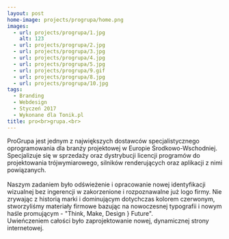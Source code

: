 ```yaml
---
layout: post
home-image: projects/progrupa/home.png
images:
  - url: projects/progrupa/1.jpg
    alt: 123
  - url: projects/progrupa/2.jpg
  - url: projects/progrupa/3.jpg
  - url: projects/progrupa/4.jpg
  - url: projects/progrupa/5.jpg
  - url: projects/progrupa/9.gif
  - url: projects/progrupa/8.jpg
  - url: projects/progrupa/10.jpg
tags:
  - Branding
  - Webdesign
  - Styczeń 2017
  - Wykonane dla Tonik.pl
title: pro<br>grupa.<br>
---
```

ProGrupa jest jednym z największych dostawców specjalistycznego oprogramowania dla branży projektowej w Europie Środkowo-Wschodniej.
Specjalizuje się w sprzedaży oraz dystrybucji licencji programów do projektowania trójwymiarowego, silników renderujących oraz aplikacji z nimi powiązanych.
<br><br>
Naszym zadaniem było odświeżenie i opracowanie nowej identyfikacji wizualnej bez ingerencji w zakorzenione i rozpoznawalne już logo firmy.
Nie zrywając z historią marki i dominującym dotychczas kolorem czerwonym, stworzyliśmy materiały firmowe bazując na nowoczesnej typografii
i nowym haśle promującym - "Think, Make, Design } Future".
<br>Uwieńczeniem całości było zaprojektowanie nowej, dynamicznej strony internetowej.
